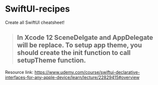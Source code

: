 # SwiftUI-recipes
Create all SwiftUI cheatsheet!

> ## In Xcode 12 SceneDelgate and AppDelegate will be replace. To setup app theme, you should create the init function to call setupTheme function.
Resource link: https://www.udemy.com/course/swiftui-declarative-interfaces-for-any-apple-device/learn/lecture/22829415#overview 
